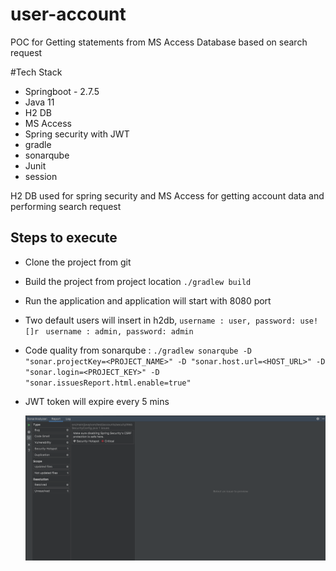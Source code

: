 # user-account
POC for Getting statements from MS Access Database based on search request

#Tech Stack

- Springboot - 2.7.5
- Java 11 
- H2 DB
- MS Access
- Spring security with JWT
- gradle
- sonarqube
- Junit
- session

H2 DB used for spring security and MS Access for getting account data and performing search request

## Steps to execute
- Clone the project from git
- Build the project from project location `./gradlew build`
- Run the application and application will start with 8080 port
- Two default users will insert in h2db, 
`username : user,
password: use![]r
`
  `username : admin,
  password: admin
  `
- Code quality from sonarqube : `./gradlew sonarqube -D "sonar.projectKey=<PROJECT_NAME>" -D "sonar.host.url=<HOST_URL>" -D "sonar.login=<PROJECT_KEY>" -D "sonar.issuesReport.html.enable=true"
  `
- JWT token will expire every 5 mins

  ![Sonarqube ](https://github.com/anishkr/user-account/blob/main/sonarqube-images/Sonaqube.png)


